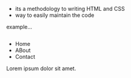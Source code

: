 - its a methodology to writing HTML and CSS
- way to easily maintain the code

example...

<div class="card">
  <img class="card__img" src="" alt="">
  <ul class="card__list">
    <li class="card__item card__item--active">Home</li>
    <li class="card__item">ABout</li>
    <li class="card__item">Contact</li>
  </ul>
  <p class="card__paragraph">Lorem ipsum dolor sit amet.</p>
</div>
